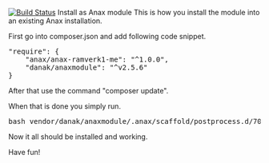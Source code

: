 [![Build Status](https://travis-ci.org/UnsinkableSam/anaxmodule.svg?branch=master)](https://travis-ci.org/UnsinkableSam/anaxmodule)
Install as Anax module
This is how you install the module into an existing Anax installation.

First go into composer.json and add following code snippet.

<pre>
"require": {
    "anax/anax-ramverk1-me": "^1.0.0",
    "danak/anaxmodule": "^v2.5.6"
}
</pre>

After that use the command "composer update".




When that is done you simply run.
<pre>
bash vendor/danak/anaxmodule/.anax/scaffold/postprocess.d/700_anaxmodule.bash
</pre>

Now it all should be installed and working.


Have fun!
